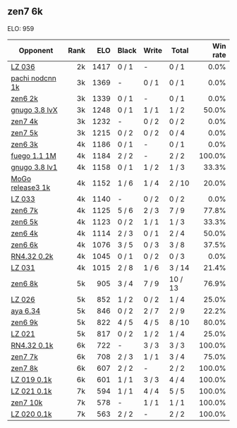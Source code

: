## zen7 6k ##

ELO: 959

Opponent | Rank | ELO | Black | Write | Total | Win rate
---------|-----:|----:|-------|-------|-------|-------:
[LZ 036](LZ%20036.md) | 2k | 1417 | 0 / 1 | - | 0 / 1 | 0.0%
[pachi nodcnn 1k](pachi%20nodcnn%201k.md) | 3k | 1369 | - | 0 / 1 | 0 / 1 | 0.0%
[zen6 2k](zen6%202k.md) | 3k | 1339 | 0 / 1 | - | 0 / 1 | 0.0%
[gnugo 3.8 lvX](gnugo%203.8%20lvX.md) | 3k | 1248 | 0 / 1 | 1 / 1 | 1 / 2 | 50.0%
[zen7 4k](zen7%204k.md) | 3k | 1232 | - | 0 / 2 | 0 / 2 | 0.0%
[zen7 5k](zen7%205k.md) | 3k | 1215 | 0 / 2 | 0 / 2 | 0 / 4 | 0.0%
[zen6 3k](zen6%203k.md) | 4k | 1186 | 0 / 1 | - | 0 / 1 | 0.0%
[fuego 1.1 1M](fuego%201.1%201M.md) | 4k | 1184 | 2 / 2 | - | 2 / 2 | 100.0%
[gnugo 3.8 lv1](gnugo%203.8%20lv1.md) | 4k | 1158 | 0 / 1 | 1 / 2 | 1 / 3 | 33.3%
[MoGo release3 1k](MoGo%20release3%201k.md) | 4k | 1152 | 1 / 6 | 1 / 4 | 2 / 10 | 20.0%
[LZ 033](LZ%20033.md) | 4k | 1140 | - | 0 / 2 | 0 / 2 | 0.0%
[zen6 7k](zen6%207k.md) | 4k | 1125 | 5 / 6 | 2 / 3 | 7 / 9 | 77.8%
[zen6 5k](zen6%205k.md) | 4k | 1123 | 0 / 2 | 1 / 1 | 1 / 3 | 33.3%
[zen6 4k](zen6%204k.md) | 4k | 1114 | 2 / 3 | 0 / 1 | 2 / 4 | 50.0%
[zen6 6k](zen6%206k.md) | 4k | 1076 | 3 / 5 | 0 / 3 | 3 / 8 | 37.5%
[RN4.32 0.2k](RN4.32%200.2k.md) | 4k | 1045 | 0 / 1 | 0 / 2 | 0 / 3 | 0.0%
[LZ 031](LZ%20031.md) | 4k | 1015 | 2 / 8 | 1 / 6 | 3 / 14 | 21.4%
[zen6 8k](zen6%208k.md) | 5k | 905 | 3 / 4 | 7 / 9 | 10 / 13 | 76.9%
[LZ 026](LZ%20026.md) | 5k | 852 | 1 / 2 | 0 / 2 | 1 / 4 | 25.0%
[aya 6.34](aya%206.34.md) | 5k | 846 | 0 / 2 | 2 / 7 | 2 / 9 | 22.2%
[zen6 9k](zen6%209k.md) | 5k | 822 | 4 / 5 | 4 / 5 | 8 / 10 | 80.0%
[LZ 021](LZ%20021.md) | 5k | 817 | 0 / 2 | 1 / 2 | 1 / 4 | 25.0%
[RN4.32 0.1k](RN4.32%200.1k.md) | 6k | 722 | - | 3 / 3 | 3 / 3 | 100.0%
[zen7 7k](zen7%207k.md) | 6k | 708 | 2 / 3 | 1 / 1 | 3 / 4 | 75.0%
[zen7 8k](zen7%208k.md) | 6k | 607 | 2 / 2 | - | 2 / 2 | 100.0%
[LZ 019 0.1k](LZ%20019%200.1k.md) | 6k | 601 | 1 / 1 | 3 / 3 | 4 / 4 | 100.0%
[LZ 021 0.1k](LZ%20021%200.1k.md) | 7k | 594 | 1 / 1 | 4 / 4 | 5 / 5 | 100.0%
[zen7 10k](zen7%2010k.md) | 7k | 578 | - | 1 / 1 | 1 / 1 | 100.0%
[LZ 020 0.1k](LZ%20020%200.1k.md) | 7k | 563 | 2 / 2 | - | 2 / 2 | 100.0%
